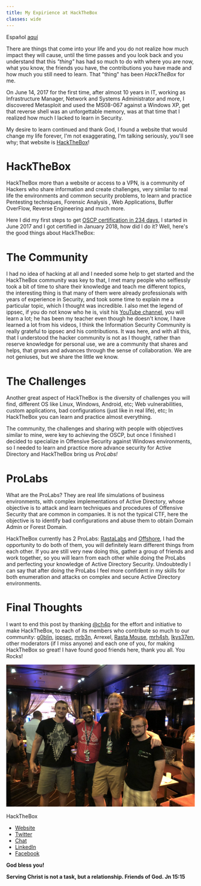 ```yaml
---
title: My Expirience at HackTheBox
classes: wide
---
```


Español [aquí](/Mi-Experiencia-En-HackTheBox-ES/)

There are things that come into your life and you do not realize how much impact they will cause, until the time passes and you look back and you understand that this *"thing"* has had so much to do with where you are now, what you know, the friends you have, the contributions you have made and how much you still need to learn. That "thing" has been *HackTheBox* for me.

On June 14, 2017 for the first time, after almost 10 years in IT, working as Infrastructure Manager, Network and Systems Administrator and more, I discovered Metasploit and used the MS08-067 against a Windows XP, get that reverse shell was an unforgettable memory, was at that time that I realized how much I lacked to learn in Security.

My desire to learn continued and thank God, I found a website that would change my life forever, I'm not exaggerating, I'm talking seriously, you'll see why; that website is [HackTheBox](https://hackthebox.eu)!

# HackTheBox

HackTheBox more than a website or access to a VPN, is a community of Hackers who share information and create challenges, very similar to real life the environments and common security problems, to learn and practice Pentesting techniques, Forensic Analysis , Web Applications, Buffer OverFlow, Reverse Engineering and much more.

Here I did my first steps to get [OSCP certification in 234 days](https://www.youtube.com/watch?v=N1befYs9e-8&t=1487s), I started in June 2017 and I got certified in January 2018, how did I do it? Well, here's the good things about HackTheBox:

# The Community

I had no idea of ​hacking at all and I needed some help to get started and the HackTheBox community was key to that, I met many people who selflessly took a bit of time to share their knowledge and teach me different topics, the interesting thing is that many of them were already professionals with years of experience in Security, and took some time to explain me a particular topic, which I thought was incredible. I also met the legend of ippsec, if you do not know who he is, visit his [YouTube channel](https://www.youtube.com/channel/UCa6eh7gCkpPo5XXUDfygQQA), you will learn a lot; he has been my teacher even though he doesn't know, I have learned a lot from his videos, I think the Information Security Community is really grateful to ippsec and his contributions. It was here, and with all this, that I understood the hacker community is not as I thought, rather than reserve knowledge for personal use, we are a community that shares and helps, that grows and advances through the sense of collaboration. We are not geniuses, but we share the little we know.

# The Challenges

Another great aspect of HackTheBox is the diversity of challenges you will find, different OS like Linux, Windows, Android, etc; Web vulnerabilities, custom applications, bad configurations (just like in real life), etc; In HackTheBox you can learn and practice almost everything.

The community, the challenges and sharing with people with objectives similar to mine, were key to achieving the OSCP, but once I finished I decided to specialize in Offensive Security against Windows environments, so I needed to learn and practice more advance security for Active Directory and HackTheBox bring us *ProLabs!*

# ProLabs

What are the ProLabs? They are real life simulations of business environments, with complex implementations of Active Directory, whose objective is to attack and learn techniques and procedures of Offensive Security that are common in companies. It is not the typical CTF, here the objective is to identify bad configurations and abuse them to obtain Domain Admin or Forest Domain.

HackTheBox currently has 2 ProLabs: [RastaLabs](https://www.hackthebox.eu/press/view/1) and [Offshore](https://hackthebox.eu/home/labs/pro/view/2), I had the opportunity to do both of them, you will definitely learn different things from each other. If you are still very new doing this, gather a group of friends and work together, so you will learn from each other while doing the ProLabs and perfecting your knowledge of Active Directory Security. Undoubtedly I can say that after doing the ProLabs I feel more confident in my skills for both enumeration and attacks on complex and secure Active Directory environments.

# Final Thoughts

I want to end this post by thanking [@ch4p](https://twitter.com/hpylarinos) for the effort and initiative to make HackTheBox, to each of its members who contribute so much to our community: [g0blin](https://twitter.com/g0blinResearch), [ippsec](https://twitter.com/ippsec), [mrb3n](https://twitter.com/mrb3n813), Arrexel, [Rasta Mouse](https://twitter.com/_RastaMouse),  [mrh4sh](https://twitter.com/mr_h4sh), [lkys37en](https://twitter.com/lkys37en), other moderators (if I miss anyone) and each one of you, for making HackTheBox so great! I have found good friends here, thank you all. You Rocks!

![HackTheBox-Defcon](/assets/images/hackthebox-meeting.jpg)

HackTheBox
 - [Website](https://www.hackthebox.eu)
 - [Twitter](https://twitter.com/hackthebox_eu)
 - [Chat](https://chat.netsecfocus.com/join)
 - [LinkedIn](https://www.linkedin.com/company/hackthebox/)
 - [Facebook](https://www.facebook.com/hackthebox.eu)

**God bless you!**

**Serving Christ is not a task, but a relationship. Friends of God. Jn 15:15**